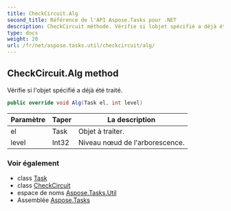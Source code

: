 ```yaml
---
title: CheckCircuit.Alg
second_title: Référence de l'API Aspose.Tasks pour .NET
description: CheckCircuit méthode. Vérifie si lobjet spécifié a déjà été traité.
type: docs
weight: 20
url: /fr/net/aspose.tasks.util/checkcircuit/alg/
---
```

## CheckCircuit.Alg method

Vérifie si l'objet spécifié a déjà été traité.

```csharp
public override void Alg(Task el, int level)
```

| Paramètre | Taper | La description |
| --- | --- | --- |
| el | Task | Objet à traiter. |
| level | Int32 | Niveau nœud de l'arborescence. |

### Voir également

* class [Task](../../../aspose.tasks/task/)
* class [CheckCircuit](../)
* espace de noms [Aspose.Tasks.Util](../../checkcircuit/)
* Assemblée [Aspose.Tasks](../../../)


